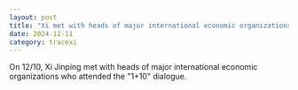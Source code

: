 ```yaml
---
layout: post
title: "Xi met with heads of major international economic organizations"
date: 2024-12-11
category: tracexi
---
```


On 12/10, Xi Jinping met with heads of major international economic organizations who attended the "1+10" dialogue.
